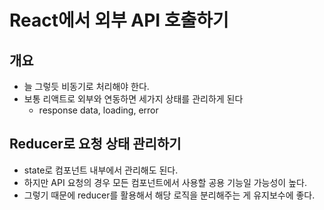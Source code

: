 # React에서 외부 API 호출하기
## 개요
- 늘 그렇듯 비동기로 처리해야 한다.
- 보통 리액트로 외부와 연동하면 세가지 상태를 관리하게 된다
    - response data, loading, error
    
## Reducer로 요청 상태 관리하기
- state로 컴포넌트 내부에서 관리해도 된다.
- 하지만 API 요청의 경우 모든 컴포넌트에서 사용할 공용 기능일 가능성이 높다.
- 그렇기 때문에 reducer를 활용해서 해당 로직을 분리해주는 게 유지보수에 좋다.
